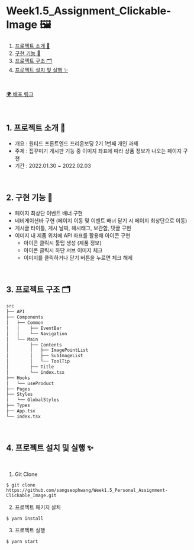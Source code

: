 # Week1.5_Assignment_Clickable-Image 🖼

1. [프로젝트 소개 🚀](#1-프로젝트-소개-)
2. [구현 기능 📍](#2-구현-기능-)
3. [프로젝트 구조 🗂](#3-프로젝트-구조-)
4. [프로젝트 설치 및 실행 ✨](#4-프로젝트-설치-및-실행-)

<br/>

[🌍 배포 링크]()

<br />

## 1. 프로젝트 소개 🚀

- 개요 : 원티드 프론트엔드 프리온보딩 2기 1번째 개인 과제
- 주제 : 집꾸미기 게시판 기능 중 이미지 좌표에 따라 상품 정보가 나오는 페이지 구현
- 기간 : 2022.01.30 ~ 2022.02.03

<br />

## 2. 구현 기능 📍

- 페이지 최상단 이벤트 배너 구현
- 네비게이션바 구현 (페이지 이동 및 이벤트 배너 닫기 시 페이지 최상단으로 이동)
- 게시글 타이틀, 게시 날짜, 해시태그, 보관함, 댓글 구현
- 이미지 내 제품 위치에 API 좌표를 활용해 아이콘 구현
  - 아이콘 클릭시 툴팁 생성 (제품 정보)
  - 아이콘 클릭시 하단 서브 이미지 체크
  - 이미지를 클릭하거나 닫기 버튼을 누르면 체크 해제

<br />

## 3. 프로젝트 구조 🗂

```bash
src
├── API
├── Components
│   ├── Common
│   │    ├── EventBar
│   │    └── Navigation
│   └── Main
│        ├── Contents
│        │   ├── ImagePointList
│        │   ├── SubImageList
│        │   └── ToolTip
│        ├── Title
│        └── index.tsx
├── Hooks
│   └── useProduct
├── Pages
├── Styles
│   └── GlobalStyles
├── Types
├── App.tsx
└── index.tsx
```

<br/>

## 4. 프로젝트 설치 및 실행 ✨

<br/>

1. Git Clone

```plaintext
$ git clone https://github.com/sangseophwang/Week1.5_Personal_Assignment-Clickable_Image.git
```

2. 프로젝트 패키지 설치

```plaintext
$ yarn install
```

3. 프로젝트 실행

```plaintext
$ yarn start
```
